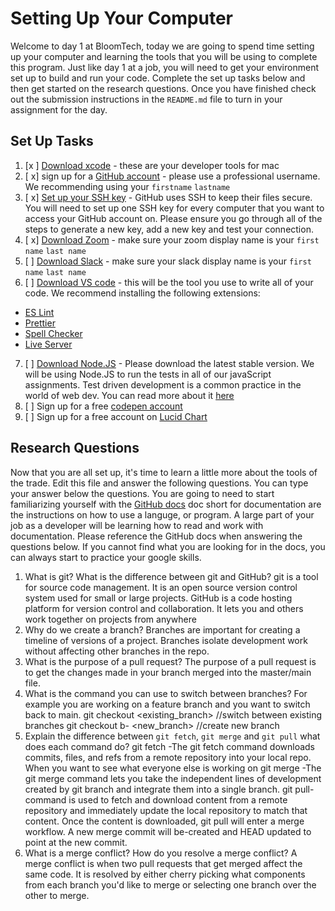 # Setting Up Your Computer

Welcome to day 1 at BloomTech, today we are going to spend time setting up your computer and learning the tools that you will be using to complete this program. Just like day 1 at a job, you will need to get your environment set up to build and run your code. Complete the set up tasks below and then get started on the research questions. Once you have finished check out the submission instructions in the `README.md` file to turn in your assignment for the day. 

## Set Up Tasks 
1. [x ] [Download xcode](https://apps.apple.com/us/app/xcode/id497799835?mt=12) - these are your developer tools for mac 
2. [ x] sign up for a [GitHub account](https://github.com/join) - please use a professional username. We recommending using your `firstname` `lastname`
3. [ x] [Set up your SSH key](https://docs.github.com/en/authentication/connecting-to-github-with-ssh/generating-a-new-ssh-key-and-adding-it-to-the-ssh-agent) - GitHub uses SSH to keep their files secure. You will need to set up one SSH key for every computer that you want to access your GitHub account on. Please ensure you go through all of the steps to generate a new key, add a new key and test your connection.
4. [ x] [Download Zoom](https://zoom.us/download) - make sure your zoom display name is your `first name` `last name`
5. [ ] [Download Slack](https://slack.com/help/articles/207677868-Download-Slack-for-Mac) - make sure your slack display name is your `first name` `last name` 
6. [ ] [Download VS code](https://code.visualstudio.com/download) - this will be the tool you use to write all of your code. We recommend installing the following extensions: 
- [ES Lint](https://marketplace.visualstudio.com/items?itemName=dbaeumer.vscode-eslint)
- [Prettier](https://marketplace.visualstudio.com/items?itemName=esbenp.prettier-vscode)
- [Spell Checker](https://marketplace.visualstudio.com/items?itemName=streetsidesoftware.code-spell-checker)
- [Live Server](https://marketplace.visualstudio.com/items?itemName=ritwickdey.LiveServer)
7. [ ] [Download Node.JS](https://nodejs.org/en/) - Please download the latest stable version. We will be using Node.JS to run the tests in all of our javaScript assignments. Test driven development is a common practice in the world of web dev. You can read more about it [here](https://www.freecodecamp.org/news/test-driven-development-what-it-is-and-what-it-is-not-41fa6bca02a2/) 
8. [ ] Sign up for a free [codepen account](https://codepen.io/accounts/signup/user/free)
9. [ ] Sign up for a free account on [Lucid Chart](https://www.lucidchart.com/pages/landing?utm_source=google&utm_medium=cpc&utm_campaign[…]tTwOoXp_lCeLTC97pikTFa5cE58FWHwjjpTSGsGPRqR2AAaAh-MEALw_wcB)

## Research Questions 

Now that you are all set up, it's time to learn a little more about the tools of the trade. Edit this file and answer the following questions. You can type your answer below the questions. You are going to need to start familiarizing yourself with the [GitHub docs](https://docs.github.com/en) doc short for documentation are the instructions on how to use a languge, or program. A large part of your job as a developer will be learning how to read and work with documentation. Please reference the GitHub docs when answering the questions below. If you cannot find what you are looking for in the docs, you can always start to practice your google skills. 

1. What is git? What is the difference between git and GitHub? 
    git is a tool for source code management. It is an open source version control system used for small or large projects. GitHub is a code hosting platform for version control and collaboration. It lets you and others work together on projects from anywhere
2. Why do we create a branch? 
    Branches are important for creating a timeline of versions of a project. Branches isolate development work without affecting other branches in the repo.
3. What is the purpose of a pull request? 
    The purpose of a pull request is to get the changes made in your branch merged into the master/main file.
4. What is the command you can use to switch between branches? For example you are working on a feature branch and you want to switch back to main. 
    git checkout <existing_branch> //switch between existing branches
    git checkout b- <new_branch> //create new branch
5. Explain the difference between `git fetch`, `git merge` and `git pull` what does each command do? 
    git fetch -The git fetch command downloads commits, files, and refs from a remote repository into your local repo. When you want to see what everyone else is working on
    git merge -The git merge command lets you take the independent lines of development created by git branch and integrate them into a single branch.
    git pull- command is used to fetch and download content from a remote repository and immediately update the local repository to match that content. Once the content is downloaded, git pull will enter a merge workflow. A new merge commit will be-created and HEAD updated to point at the new commit.
6. What is a merge conflict? How do you resolve a merge conflict? 
    A merge conflict is when two pull requests that get merged affect the same code. It is resolved by either cherry picking what components from each branch you'd like to merge or selecting one branch over the other to merge.
